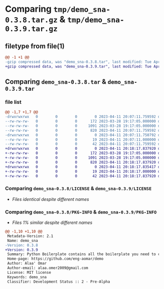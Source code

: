 # Comparing `tmp/demo_sna-0.3.8.tar.gz` & `tmp/demo_sna-0.3.9.tar.gz`

## filetype from file(1)

```diff
@@ -1 +1 @@
-gzip compressed data, was "demo_sna-0.3.8.tar", last modified: Tue Apr 11 20:07:11 2023, max compression
+gzip compressed data, was "demo_sna-0.3.9.tar", last modified: Tue Apr 11 20:18:17 2023, max compression
```

## Comparing `demo_sna-0.3.8.tar` & `demo_sna-0.3.9.tar`

### file list

```diff
@@ -1,7 +1,7 @@
-drwxrwxrwx   0        0        0        0 2023-04-11 20:07:11.759592 demo_sna-0.3.8/
--rw-rw-rw-   0        0        0      172 2023-03-28 19:17:05.000000 demo_sna-0.3.8/AUTHORS.rst
--rw-rw-rw-   0        0        0     1091 2023-03-28 19:17:05.000000 demo_sna-0.3.8/LICENSE
--rw-rw-rw-   0        0        0      820 2023-04-11 20:07:11.759592 demo_sna-0.3.8/PKG-INFO
-drwxrwxrwx   0        0        0        0 2023-04-11 20:07:11.750792 demo_sna-0.3.8/demo_sna.egg-info/
--rw-rw-rw-   0        0        0       19 2023-04-11 20:07:11.000000 demo_sna-0.3.8/demo_sna.egg-info/SOURCES.txt
--rw-rw-rw-   0        0        0       42 2023-04-11 20:07:11.759592 demo_sna-0.3.8/setup.cfg
+drwxrwxrwx   0        0        0        0 2023-04-11 20:18:17.837920 demo_sna-0.3.9/
+-rw-rw-rw-   0        0        0      172 2023-03-28 19:17:05.000000 demo_sna-0.3.9/AUTHORS.rst
+-rw-rw-rw-   0        0        0     1091 2023-03-28 19:17:05.000000 demo_sna-0.3.9/LICENSE
+-rw-rw-rw-   0        0        0      820 2023-04-11 20:18:17.837920 demo_sna-0.3.9/PKG-INFO
+drwxrwxrwx   0        0        0        0 2023-04-11 20:18:17.835417 demo_sna-0.3.9/demo_sna.egg-info/
+-rw-rw-rw-   0        0        0       19 2023-04-11 20:18:17.000000 demo_sna-0.3.9/demo_sna.egg-info/SOURCES.txt
+-rw-rw-rw-   0        0        0       42 2023-04-11 20:18:17.837920 demo_sna-0.3.9/setup.cfg
```

### Comparing `demo_sna-0.3.8/LICENSE` & `demo_sna-0.3.9/LICENSE`

 * *Files identical despite different names*

### Comparing `demo_sna-0.3.8/PKG-INFO` & `demo_sna-0.3.9/PKG-INFO`

 * *Files 1% similar despite different names*

```diff
@@ -1,10 +1,10 @@
 Metadata-Version: 2.1
 Name: demo_sna
-Version: 0.3.8
+Version: 0.3.9
 Summary: Python Boilerplate contains all the boilerplate you need to create a Python package.
 Home-page: https://github.com/eng-aomar/demo
 Author: Alaa' Omar
 Author-email: alaa.omer2009@gmail.com
 License: MIT license
 Keywords: demo_sna
 Classifier: Development Status :: 2 - Pre-Alpha
```

